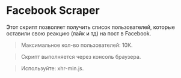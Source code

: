 # Facebook Scraper
Этот скрипт позволяет получить список пользователей, которые оставили свою реакцию (лайк и тд) на пост в Facebook.

>Максимальное кол-во пользователей: 10К.

>Скрипт выполняется через консоль браузера.

>Используйте: xhr-min.js.
